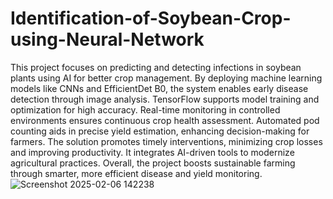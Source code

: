 # Identification-of-Soybean-Crop-using-Neural-Network
This project focuses on predicting and detecting infections in soybean plants using AI for better crop management. By deploying machine learning models like CNNs and EfficientDet B0, the system enables early disease detection through image analysis. TensorFlow supports model training and optimization for high accuracy. Real-time monitoring in controlled environments ensures continuous crop health assessment. Automated pod counting aids in precise yield estimation, enhancing decision-making for farmers. The solution promotes timely interventions, minimizing crop losses and improving productivity. It integrates AI-driven tools to modernize agricultural practices. Overall, the project boosts sustainable farming through smarter, more efficient disease and yield monitoring.![Screenshot 2025-02-06 142238](https://github.com/user-attachments/assets/a2d324ae-34a9-47fc-aed1-ca0fba2203b0)

